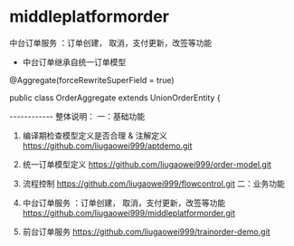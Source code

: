 # middleplatformorder
中台订单服务 ：订单创建， 取消，支付更新，改签等功能

- 中台订单继承自统一订单模型

@Aggregate(forceRewriteSuperField = true)

public class OrderAggregate extends UnionOrderEntity { 


------------ 整体说明：
一：基础功能

1. 编译期检查模型定义是否合理 & 注解定义
https://github.com/liugaowei999/aptdemo.git

2. 统一订单模型定义
https://github.com/liugaowei999/order-model.git

3. 流程控制
https://github.com/liugaowei999/flowcontrol.git
二：业务功能

1. 中台订单服务 ：订单创建， 取消，支付更新，改签等功能
https://github.com/liugaowei999/middleplatformorder.git 

2. 前台订单服务
https://github.com/liugaowei999/trainorder-demo.git
